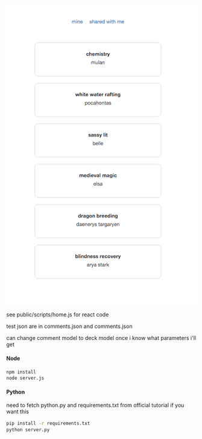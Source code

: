 ![shot](shot.png)

see public/scripts/home.js for react code

test json are in comments.json and comments.json

can change comment model to deck model once i know what parameters i'll get

#### Node

```sh
npm install
node server.js
```

#### Python

need to fetch python.py and requirements.txt from official tutorial if you want this

```sh
pip install -r requirements.txt
python server.py
```
